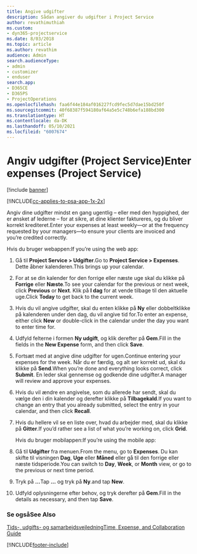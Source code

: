 ```yaml
---
title: Angive udgifter
description: Sådan angiver du udgifter i Project Service
author: revathimuthiah
ms.custom:
- dyn365-projectservice
ms.date: 8/03/2018
ms.topic: article
ms.author: revathim
audience: Admin
search.audienceType:
- admin
- customizer
- enduser
search.app:
- D365CE
- D365PS
- ProjectOperations
ms.openlocfilehash: faa6f44e184af016227fcd9fec5d7dae15bd250f
ms.sourcegitcommit: 40f68387f594180af64a5e5c748b6efa188bd300
ms.translationtype: HT
ms.contentlocale: da-DK
ms.lasthandoff: 05/10/2021
ms.locfileid: "6007674"
---
```

# <a name="enter-expenses-project-service"></a><span data-ttu-id="ca190-103">Angiv udgifter (Project Service)</span><span class="sxs-lookup"><span data-stu-id="ca190-103">Enter expenses (Project Service)</span></span>

[!include [banner](../includes/psa-now-project-operations.md)]

[!INCLUDE[cc-applies-to-psa-app-1x-2x](../includes/cc-applies-to-psa-app-1x-2x.md)]

<span data-ttu-id="ca190-104">Angiv dine udgifter mindst en gang ugentlig – eller med den hyppighed, der er ønsket af lederne – for at sikre, at dine klienter faktureres, og du bliver korrekt krediteret.</span><span class="sxs-lookup"><span data-stu-id="ca190-104">Enter your expenses at least weekly—or at the frequency requested by your managers—to ensure your clients are invoiced and you’re credited correctly.</span></span>  
  
 <span data-ttu-id="ca190-105">Hvis du bruger webappen:</span><span class="sxs-lookup"><span data-stu-id="ca190-105">If you’re using the web app:</span></span>  
  
1. <span data-ttu-id="ca190-106">Gå til **Project Service > Udgifter**.</span><span class="sxs-lookup"><span data-stu-id="ca190-106">Go to **Project Service > Expenses**.</span></span> <span data-ttu-id="ca190-107">Dette åbner kalenderen.</span><span class="sxs-lookup"><span data-stu-id="ca190-107">This brings up your calendar.</span></span>  
  
2. <span data-ttu-id="ca190-108">For at se din kalender for den forrige eller næste uge skal du klikke på **Forrige** eller **Næste**.</span><span class="sxs-lookup"><span data-stu-id="ca190-108">To see your calendar for the previous or next week, click **Previous** or **Next**.</span></span> <span data-ttu-id="ca190-109">Klik på **I dag** for at vende tilbage til den aktuelle uge.</span><span class="sxs-lookup"><span data-stu-id="ca190-109">Click **Today** to get back to the current week.</span></span>  
  
3. <span data-ttu-id="ca190-110">Hvis du vil angive udgifter, skal du enten klikke på **Ny** eller dobbeltklikke på kalenderen under den dag, du vil angive tid for.</span><span class="sxs-lookup"><span data-stu-id="ca190-110">To enter an expense, either click **New** or double-click in the calendar under the day you want to enter time for.</span></span>  
  
4. <span data-ttu-id="ca190-111">Udfyld felterne i formen **Ny udgift**, og klik derefter på **Gem**.</span><span class="sxs-lookup"><span data-stu-id="ca190-111">Fill in the fields in the **New Expense** form, and then click **Save**.</span></span>  
  
5. <span data-ttu-id="ca190-112">Fortsæt med at angive dine udgifter for ugen.</span><span class="sxs-lookup"><span data-stu-id="ca190-112">Continue entering your expenses for the week.</span></span> <span data-ttu-id="ca190-113">Når du er færdig, og alt ser korrekt ud, skal du klikke på **Send**.</span><span class="sxs-lookup"><span data-stu-id="ca190-113">When you’re done and everything looks correct, click **Submit**.</span></span> <span data-ttu-id="ca190-114">En leder skal gennemse og godkende dine udgifter.</span><span class="sxs-lookup"><span data-stu-id="ca190-114">A manager will review and approve your expenses.</span></span>  
  
6. <span data-ttu-id="ca190-115">Hvis du vil ændre en angivelse, som du allerede har sendt, skal du vælge den i din kalender og derefter klikke på **Tilbagekald**.</span><span class="sxs-lookup"><span data-stu-id="ca190-115">If you want to change an entry that you already submitted, select the entry in your calendar, and then click **Recall**.</span></span>  
  
7. <span data-ttu-id="ca190-116">Hvis du hellere vil se en liste over, hvad du arbejder med, skal du klikke på **Gitter**.</span><span class="sxs-lookup"><span data-stu-id="ca190-116">If you’d rather see a list of what you’re working on, click **Grid**.</span></span>  
  
   <span data-ttu-id="ca190-117">Hvis du bruger mobilappen:</span><span class="sxs-lookup"><span data-stu-id="ca190-117">If you’re using the mobile app:</span></span>  
  
8. <span data-ttu-id="ca190-118">Gå til **Udgifter** fra menuen.</span><span class="sxs-lookup"><span data-stu-id="ca190-118">From the menu, go to **Expenses**.</span></span>     <span data-ttu-id="ca190-119">Du kan skifte til visningen **Dag**, **Uge** eller **Måned** eller gå til den forrige eller næste tidsperiode.</span><span class="sxs-lookup"><span data-stu-id="ca190-119">You can switch to **Day**, **Week**, or **Month** view, or go to the previous or next time period.</span></span>  
  
9. <span data-ttu-id="ca190-120">Tryk på **…**</span><span class="sxs-lookup"><span data-stu-id="ca190-120">Tap **…**</span></span> <span data-ttu-id="ca190-121">og tryk på **Ny**.</span><span class="sxs-lookup"><span data-stu-id="ca190-121">and tap **New**.</span></span>  
  
10. <span data-ttu-id="ca190-122">Udfyld oplysningerne efter behov, og tryk derefter på **Gem**.</span><span class="sxs-lookup"><span data-stu-id="ca190-122">Fill in the details as necessary, and then tap **Save**.</span></span>  
  
### <a name="see-also"></a><span data-ttu-id="ca190-123">Se også</span><span class="sxs-lookup"><span data-stu-id="ca190-123">See Also</span></span>  
 [<span data-ttu-id="ca190-124">Tids-, udgifts- og samarbejdsvejledning</span><span class="sxs-lookup"><span data-stu-id="ca190-124">Time, Expense, and Collaboration Guide</span></span>](../psa/time-expense-collaboration-guide.md)


[!INCLUDE[footer-include](../includes/footer-banner.md)]
